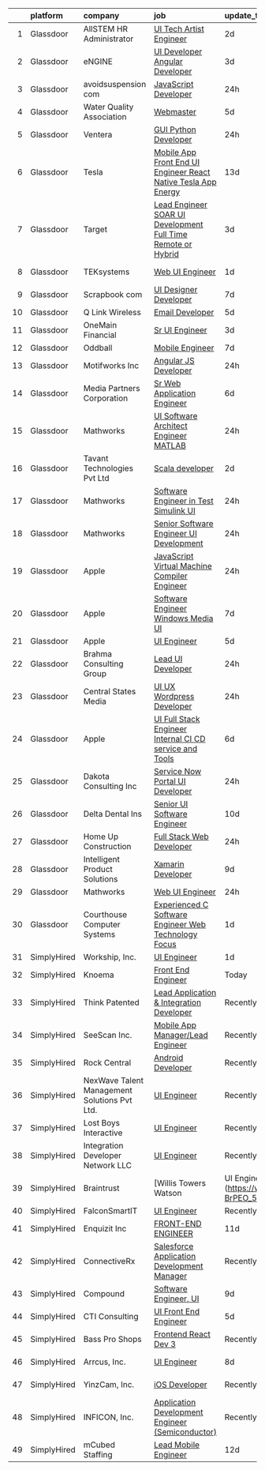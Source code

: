 

|    | platform    | company                                      | job                                                                                                                                                                                                                                                                                                                                                                                                                                                                                                                                                                                                                                                                                                                                                                                                                                                                                                                                                                                                                                                                                                                                                                                                                                                                                                                                                                                                                                                                         | update_time   | location          |
|---:|:------------|:---------------------------------------------|:----------------------------------------------------------------------------------------------------------------------------------------------------------------------------------------------------------------------------------------------------------------------------------------------------------------------------------------------------------------------------------------------------------------------------------------------------------------------------------------------------------------------------------------------------------------------------------------------------------------------------------------------------------------------------------------------------------------------------------------------------------------------------------------------------------------------------------------------------------------------------------------------------------------------------------------------------------------------------------------------------------------------------------------------------------------------------------------------------------------------------------------------------------------------------------------------------------------------------------------------------------------------------------------------------------------------------------------------------------------------------------------------------------------------------------------------------------------------------|:--------------|:------------------|
|  1 | Glassdoor   | AllSTEM   HR Administrator                   | [UI Tech Artist Engineer](https://www.glassdoor.com/partner/jobListing.htm?pos=106&ao=1110586&s=58&guid=00000183ac1d7dea9ee567e94bff66f0&src=GD_JOB_AD&t=SR&vt=w&ea=1&cs=1_55bc7aa0&cb=1665039957937&jobListingId=1008180858249&cpc=40021B6B9FB64F38&jrtk=3-0-1gem1qvgf2duo001-1gem1qvhj284n001-620147743c7dd2bd--6NYlbfkN0AiZrMnqxUjvkrH1BfCsd59OntStyTxBw0I9DVEtrwMU7oHuTjaKf6QuHiCQ6W6q7m5zj-jKx3R8Aazmb0HplWD1bITnAv-DBCRmJ4JvACF_33bhxLGF2bCqFIa2ZvC9Ce0tsbK09rsM63BAZyjRPVessShNcKNVfwT95Fz3fPXT-HU-oZh4HHwXymnD9K6IYhySu865leX66LXTNgVdYdlymLH58KtNsqpd89j_yd-rYjvA9CdGpbWsTmUDgfIB-3_vB5QX8STgMpEn-NvNYg-TBaWoACVoI_R8Xvbhk1Ueu86D7N2FcCu5dmzJ1aIhi3IGtZ2lvnYDC9US8Pylq5DvkIgJJzawW9w-qQNhYWY8Y9UMb15_uWrRnSnLT6YpPC9CrA8YSPt4G3olKXF_cWWxWwmYKtXku-18UMsVBt3WxXFZB17VHS0ByqnsCtj0DPMRRCJFEjwyk9GtPLst0h1G-HbeH7sSYmfE7ijonFSX7llPbeRPYcH8c1bmjhCHNghlHGAR4TxQ9smu6bDQN7s)                                                                                                                                                                                                                                                                                                                                                                                                                                                                                                                                                                                          | 2d            | Remote            |
|  2 | Glassdoor   | eNGINE                                       | [UI Developer   Angular Developer](https://www.glassdoor.com/partner/jobListing.htm?pos=117&ao=1110586&s=58&guid=00000183ac1d7dea9ee567e94bff66f0&src=GD_JOB_AD&t=SR&vt=w&ea=1&cs=1_1bcfb9d1&cb=1665039957938&jobListingId=1008178281260&cpc=22ABB673398E21F3&jrtk=3-0-1gem1qvgf2duo001-1gem1qvhj284n001-d8c055c4ae7dbb16--6NYlbfkN0CM72iPWblhTK_jhJfJxLWIuoC99VqbpyV49Itn1AUN0-11EOCsDA6xOfpz_HI8_xAihzsqO4VIlmwbm9D3XnmxegztK0nJ68stZeXSsxKlzfjhGEsqOI_YBmWIZMjhM7lw8CMYcOQyS-kS2LxE57ZLEVymg-kJfswHXjDG0JgGiYa65S3-MmJaKLEBYT-TPs0oOaI57Gl7UZrBBrYCIkfaKmlKzJpbEyfWaLkV7bDZeGCt8W01bCjQqETBtfw9IyDrsRfDI-CQJEcQBXYsmst_nm2ek_aZOkaRZuECXHTgSuw8hPVdbj2BK-02N96EUo7ptKlFWDtGouAegj6i2ZEt4HUg-bydeiYbj5SGrBbtNOYovG2at-Dz030JE8eLJCe5Dvl6Pp_mvYIgWopn4yBzUu7t16proIjuTpfkLOeLJ7jG62R8AipdnuPFjQyrjpcasqMpdpEDgpqewCyTIbb3A3osebDg4Zyol30eI-eAGU_lSLDFkYUqz4AmvogzP-wMAIrmtCfnfXYhF8V7qPBJlmc3Aqs_LIQubofIO6Oe8g%3D%3D)                                                                                                                                                                                                                                                                                                                                                                                                                                                                                                                                                     | 3d            | Remote            |
|  3 | Glassdoor   | avoidsuspension com                          | [JavaScript Developer](https://www.glassdoor.com/partner/jobListing.htm?pos=124&ao=1110586&s=58&guid=00000183ac1d7dea9ee567e94bff66f0&src=GD_JOB_AD&t=SR&vt=w&ea=1&cs=1_479b0120&cb=1665039957939&jobListingId=1008187579931&cpc=5D10E799EF7E9049&jrtk=3-0-1gem1qvgf2duo001-1gem1qvhj284n001-da92a6fd50f7b890--6NYlbfkN0APToHrk7ILONyRglvlT3LJMO76dZGJsKlG8WQjsY8Cq8UICho1FA9ravqteOCCOrxaYSX5JT_ZNGJWEmhtkh7ur2B_sI-qDu8xgSDChhnpnk0Nb032V87RnsuSmlsCBwaMoOAdSR-rvVxaQwG7-ElZ7sw8DTtL2PujSJfst8Ne4R6KxF8ye__P_sX6zkHZTRzErExOjG3cRijhU1xSlXBKG9Y20ZD_pM8WAiLnYSKTTeZUPOeScWwrIgLqJQF6iglugJYyWWXXiRs9LxnrkC5iaNWgydzpN9dz07jLDPAQ3qo3qdEa8_p0w14rnjiMVag7FW_lz1JQ1zTXSfdd2RePx8LncstFjhsidtKwYZxoWVMgxiiXP1l0aDRrBT5pt3QICgkpBF_hHg5uow0H9Jbz6Th6oRUfRvluiHCfZaPOaJfSsZH9jB6REbOiT17iRlp1qEO-uUeekFilPDIA0HP2RIC1jSily850QwyfMBGQLLgMStG4_7vMdHnS5Lx7B1xJ2R4D87trS47hWyJJc_9x)                                                                                                                                                                                                                                                                                                                                                                                                                                                                                                                                                                                             | 24h           | Brooklyn, NY      |
|  4 | Glassdoor   | Water Quality Association                    | [Webmaster](https://www.glassdoor.com/partner/jobListing.htm?pos=118&ao=1110586&s=58&guid=00000183ac1d7dea9ee567e94bff66f0&src=GD_JOB_AD&t=SR&vt=w&ea=1&cs=1_89dbe514&cb=1665039957939&jobListingId=1008173911143&cpc=21FF074A0DA48AB8&jrtk=3-0-1gem1qvgf2duo001-1gem1qvhj284n001-2d8c8f575e958a87--6NYlbfkN0Bo_CM2a8GgFIiw_-9fb5ug3xmG_MFCzpxBl7ntROtVZSqlWgkWgm6Qmx_Bo_fg7qnzISul-GX0WAg8D281o7aAz4lT00xK_1G_zq3RenVKwd_K76DUj61dJH3mYwMX5oRB8ppG64A5Ee0_ZsW_A_1uJRlN_PPjCsLEFTQqTzsaGFM9BGtKPgzWDdOsRC9RCk6QU9xclcIfB2KLrCrZaxdnJFLbYrW3S_MpJRyz_7o0jzx5VoReltt_QlEWrNH5hrxDlumNMiWdcKD9qOseVxWylbnYKFArYcnjDF1lRPaFHTTN9KLHlSi0T-zlS_e7tE-PhRknNKPjE-ErqpSebFsNF1mcKrs_Dp5cxktEsqO9K7DOpsZPckTzJfNLrgzSb-RE86e8sEn5xvFR7KCxlvzUvKOzYYR1FdrJQVDH1vcqDp0ipP38gh4auEwFG2j6kfXauCMnFxnvll9VwQA1x9bdvGp5SukFMwRMp7fp-9R7no_-c9ff6IPd2J2on8cU_FU%3D)                                                                                                                                                                                                                                                                                                                                                                                                                                                                                                                                                                                                                          | 5d            | Lisle, IL         |
|  5 | Glassdoor   | Ventera                                      | [GUI Python Developer](https://www.glassdoor.com/partner/jobListing.htm?pos=109&ao=1110586&s=58&guid=00000183ac1d7dea9ee567e94bff66f0&src=GD_JOB_AD&t=SR&vt=w&ea=1&cs=1_70b4f12b&cb=1665039957937&jobListingId=1008186525712&cpc=A8EA696C92E7776B&jrtk=3-0-1gem1qvgf2duo001-1gem1qvhj284n001-dc434a36001a6df3--6NYlbfkN0AS3oPsAAmCngCu4U51_2RxXyfS7TdWOFtWPOafNW52IyPvSpqbnzWMiSNXgJmdomfnS-ozvir-aSUL2AlkUlQ-bXk4cNyS2IpTjzkoZrj2siHCBl_YnEHgKjyDPVrnwaEPAkrhm17DvaNU3pt_newxhAQFju6U_LRbY53pzeiyVr25Lpkr6oca0ZSAf647-O50p-PauHSYqDPHEXkpteFViE7iNETJui_RL_0vbcRpj2OyYTZU364AITI9DSCifLXR-HUV3YTeUJpsXFiurkxDOnRVF7mjz7Zr7dhDifEAuwh7CU1XWDBCw2w4uHP7CNh8NgCR7VZ-bkAStziflmuGUDcq_MgRU7FjzJx1X3M6gSWzTlrQPl9A79YcICy4rcN68f5NxKqy-7ysmC7MhYSlrDhOVJ-qf14mYc1fvAKPG5MKaIZueWOHDOz2UVlLFHjcBejQSz-l6FtXOJz7lJ2HxHOZLIvJTvKOQ_GKoWKnPgW6zRNQWZ7IJuGzzW4YzTL2xBnb4fQP-8BfhtTJFCl6)                                                                                                                                                                                                                                                                                                                                                                                                                                                                                                                                                                                             | 24h           | Remote            |
|  6 | Glassdoor   | Tesla                                        | [Mobile App Front End UI Engineer  React Native  Tesla App  Energy](https://www.glassdoor.com/partner/jobListing.htm?pos=128&ao=1110586&s=58&guid=00000183ac1d7dea9ee567e94bff66f0&src=GD_JOB_AD&t=SR&vt=w&cs=1_9bd8e5f6&cb=1665039957939&jobListingId=1008157141479&cpc=8795CF9063CD573D&jrtk=3-0-1gem1qvgf2duo001-1gem1qvhj284n001-0201e04054eed5f1--6NYlbfkN0BkX03mv_qGbDFMol2YHqLRvzzvm2LmpzMO_FcYL_FtJlnJTzsjtFTdelRG5HbGrIeCZP9oCSI6IrYTHszXl-3HldoxIRC1Ru4BPEAH_6ucKNapHIRUwwxmxS3e0ekM5Fk8qDQTLXhq0pmJNsKtiO_rBmM2tw5vWBWcmgSjmB5EiMCVrc2MwPT-gspC0eh5U5vpVzKyvpJ0-TZBx2qOtZJE_SHicDem1KxJLjzBZwgN-dxJFsPq6GGoAbe_OI6tONcVvzhlgL3aE1A_xx7fSwIBOa55tEjkWwpd2HADNyCERmIbZY2Psk47KLCFaQx9NeTmFuLy1lS18S2a7RRYvcld55QwW9Cs509qRB6F70xK1ADDT9EVLMtgCZQnk6LRfIwjYP6VmN15GdTUBjCza7lcXV9stKSGgZOEs9uJr3Xy6aFM9WAFHJmndsiOMpWbPzUpap1Af4d9tqFxK71ztx2j-Dh99ot5FhMFISQJkCMwVupqtBmOG9P6yyuCGAzoIqJ2iMQ_HyoKgy6i3Hg4fAF4T3f_t51pJ3M%3D)                                                                                                                                                                                                                                                                                                                                                                                                                                                                                                                                       | 13d           | Austin, TX        |
|  7 | Glassdoor   | Target                                       | [Lead Engineer   SOAR UI Development  Full Time Remote or Hybrid ](https://www.glassdoor.com/partner/jobListing.htm?pos=127&ao=1110586&s=58&guid=00000183ac1d7dea9ee567e94bff66f0&src=GD_JOB_AD&t=SR&vt=w&cs=1_c353e104&cb=1665039957939&jobListingId=1008179467419&cpc=82B3195DA92CAF92&jrtk=3-0-1gem1qvgf2duo001-1gem1qvhj284n001-7b88117bf5c10ec2--6NYlbfkN0AgONBeCfCTVljpwzR96jFX3mtyFC--n153CYnqiKkqIbEzGownH_L0_wgVvmdp1a2woNpxTkfzxUCo_knHpHnywoqPPjiqMC1HSXT6LUYLH6J40yTeL_eM3L1-MR4znRDwkzwn7P0rJBr21PXVnZeMe_bxSNKOQ1O4TtHanFgZHHuHIZ1HgiSmau-3mowoZQTBxdKk3sAhDRUep33-EB_X0yebVQsjGwQJF7BMD1I3hxI03mKhZp7qjGnmikuqVyFoQ6DG6sbJWOH_iVM0vtq4yrV3B-ZDLhzp2ZOJsgpeWvH-UtF6G74gopDPC5N02o6U2sbwS1A3GFUNfYlxmJwtJnSZ2AFBgCih3HY-Oz0Lv-h4GZRyP0QsT4D64vxc6mQ56fP61IO1j_FGVBbXBjg6QJ5lqUoLJrpnosJd7klHy4OUcg0EXSxpUR_fghw3Aes%3D)                                                                                                                                                                                                                                                                                                                                                                                                                                                                                                                                                                                                                                        | 3d            | Brooklyn Park, MN |
|  8 | Glassdoor   | TEKsystems                                   | [Web UI Engineer](https://www.glassdoor.com/partner/jobListing.htm?pos=126&ao=1110586&s=58&guid=00000183ac1d7dea9ee567e94bff66f0&src=GD_JOB_AD&t=SR&vt=w&cs=1_671c0d98&cb=1665039957939&jobListingId=1008185059568&cpc=DE56C24FF6DEC286&jrtk=3-0-1gem1qvgf2duo001-1gem1qvhj284n001-6f136c14f786faa4--6NYlbfkN0AuKz8EBO1xHDEL7V2YF9xF3dC_I9B9i-Zw2Jh8clPMK3KTieKealHQySFBD4L6FvO1Kw2N8j9-9Ff_D4aAec-XH_eoUtnocnhXIyRkhpnLnk-g8xCM6796ZmskDPL_Uda3bWJKxfSX1IAoW_dtj-LGLjIUKszj9j0ddIBqgmsAT3IEAn15dqRyKHt8T8Woe-RqwSXtpdRAkWnk3mY7c-IR_S8Ebx4Qh5THHQyhYG4wqsgnDMI64uueQkhKSynCjIDsjgB1BrUD8aesOdDvo3hpfgnZHuDWipLxYeGRJPO1Tr--OHAgyVu5E4-P6FbnZFq_iYlrxKbXXKJjOMas-0px1s1TM9Xix-8KDPuYShgqG9-SGa5ndnjgMEehAckYIvHYaQ_NSs0u9Tbq6rstzmL3jLT-AM7fNVsUX0F9uAIYfjCclwQWgnHC90qxlTMNZ9efTTXrYT1wzZgLizg9DMsAxJcsZp3Zf8FFBMjsngBrOjdl0rr9Pemfqc31hEcDPsOocWOiTuMACBPs2IB1Jeegk0q5dN_3PIevjVg0_XKvWJ0l3SDbSN07BMcC874AVuBq-N-hDy_Xl2D26gebyDmuAFScUkdCYQ4HBsehQtzvLGnfsVaAT7gO6pxUpLHNPqosGsYvI71GvnPSkZOF0-853UmrZCUuMbOTHlsBh3_GhqfRlF0iXnQ06IjJkhlUZhoC28gm4F0Juaum49dD4AuuHS1GvjTVgLjz6Nt2QKAWV4-USdd1kDNSvTD56gQmJl041sMMP3bRFiMMPWAZDUcaUC-ZDhvW1AHe3dZ3mqjaChhvwOy8JDl5qv7qRkrEUq1k8pwoEI6IXG5Y8tE1Z3OF6nSXBMtIRCbkUPyJRUmPrwaPMCWiGgkcORT19abmUNhoj5iqF2A-EBacObssv05_jqZMdGJLFRDyFh_BbKlq_-_ZoIR4Y4LWtbJFCdwaX3qu5VD6p5s3VG5lz5FC3YP7YhtV8Zg4xrE%3D)                                                                                                                         | 1d            | Columbus, OH      |
|  9 | Glassdoor   | Scrapbook com                                | [UI Designer Developer](https://www.glassdoor.com/partner/jobListing.htm?pos=112&ao=1110586&s=58&guid=00000183ac1d7dea9ee567e94bff66f0&src=GD_JOB_AD&t=SR&vt=w&ea=1&cs=1_faed18ee&cb=1665039957938&jobListingId=1008168650416&cpc=D39918EEEC7506B0&jrtk=3-0-1gem1qvgf2duo001-1gem1qvhj284n001-62b34dc2ac0b666f--6NYlbfkN0C1yppl-0ekVUoPe3ZKhKQjCocelex8BczS8oiB1y4H6D5mfhWtO58RS_RPbOjQdgdRpZVKCGkuKevbwxgGfsFKUckQKEEjV0lThO3FJ3CpAhFzxwLzD4t2KKMDT4tJo97gxIsJtm8mFW-2M-9v8-Necl0GviZ8_EnnmdTJ12_ddQeQaXotJQFyCf0SWF8os7Cy86rKSjSis3bXEs5S3mDF-_HtJjCyAORAqrGGJ_bBrGP3otfPqihSJ6cz_n4y1OpXxLvCOEz9xL-0EXgqIYXdZVnwJkWZDV_x0AIDff_B0s94GTr6nELCMP2bAKv7x5ZL7EmqOUfdtEc6yMMkOC9u7FAbwhBgXVHujMH09lfSh4jEWegEMHjiTbLNlgOp_7K_YfncvJEo2w-381H6id2eRab7XL34pSizJWcjQUAQV8Imfg7ZGzw_lb53S6Rd2sJsyaQBe8CNXkjcqkobVXKabps52RyVqR9domKbJ_cT7O9tqPs621jfTS-ZEGjwb6eLbJ2AkN9qyCKrXKvF1DTw)                                                                                                                                                                                                                                                                                                                                                                                                                                                                                                                                                                                            | 7d            | Gilbert, AZ       |
| 10 | Glassdoor   | Q Link Wireless                              | [Email Developer](https://www.glassdoor.com/partner/jobListing.htm?pos=113&ao=1110586&s=58&guid=00000183ac1d7dea9ee567e94bff66f0&src=GD_JOB_AD&t=SR&vt=w&ea=1&cs=1_4a828793&cb=1665039957938&jobListingId=1008174945371&cpc=EB1BD5B9C2162114&jrtk=3-0-1gem1qvgf2duo001-1gem1qvhj284n001-fc4e2b2a69d63685--6NYlbfkN0C1n-7uwLBmXreK9Hz04i1NaXR3ByHk8AHoFYtQOHcucrNm1Gc1gaw0VIOB8ZeBV6kPv-uAsBnWRhGWUoVti0UYBx3nUUKY4yV4xGI2uZ1UXHK4wAwDI7xLwm-9pLx8rlXgnrE3kU2T7ykZFw3aLtan0buZV6YfFUXeRtw62VYRHJ47TptdOmZLnah00MU3YyXZ3dxrDawOq_r5i4tWbHYSD68SAvnmSNCujAr6b74F7trPHTLRJ4z_qylv4sGISHndigYIeNeLuo3i0zc-zBJwXkVWD9JjLW8ah7y9-T3QxSCkYdZbDrTSenk6tXZesD0_KFqXad_eD9kQnl_WkY9A5NgFm1s8wxvETCUrMZGddgYQvII7NhoWrOh1HjX79qbXMWDo1Qgl7TIGtq1593D5_-rcw4-PhDcIfNQf5pCWe67OWVzRMHI1KWQc6onqyg_TII-RAbbm2C2ZxsDJTV9_wV0pLqJF7cXUo8eVtBQ6BeUXwx-jzrUKBg7h8s_S91ebsut99G-L1g%3D%3D)                                                                                                                                                                                                                                                                                                                                                                                                                                                                                                                                                                                                      | 5d            | Dania, FL         |
| 11 | Glassdoor   | OneMain Financial                            | [Sr  UI Engineer](https://www.glassdoor.com/partner/jobListing.htm?pos=102&ao=1110586&s=58&guid=00000183ac1d7dea9ee567e94bff66f0&src=GD_JOB_AD&t=SR&vt=w&cs=1_6b629eda&cb=1665039957936&jobListingId=1008179475905&cpc=AE484BB564079092&jrtk=3-0-1gem1qvgf2duo001-1gem1qvhj284n001-1b60e3d412c70e4f--6NYlbfkN0Bjlu5n-gv5HO0Uw8oUWkLCzq7-4ueCq4bqHo-b0jTNgI54p76ZEKrkhhuicj6XEfqcpkH75Voqgnl2TBP6h08FHi1zwnTXX5XCc643fPF7u8mz6Elsr5jsxZWeKzbQP3LHwu7fPIjV4kkdS9QpoWLjLhss77PM-qBA-2VhX9HrLDBMLjqxqwxYgVvV_fKEyAe6_624exoGzrhRJYWn080kLcAT3bldNJA4ckyLDrKHodcMwCubpClrqyW-4KuY6L-MEtCgN_kNof8S_c4yn5ty9SNKqHd65N6yrURQ3s2C1QG4drYpG2F7GaMNDHKDVsWaL3BSsQ_vFI8_48s5nWRrQsyFTWldIEe5jKkI3oXSLYS1vWK9i_iVKsqapJ5lWdHZQ6zSg2-gAHnVofxiDri8D4Isa1QvnTQPdkSr8O2Ep_Ji5dXkXYiKVTeGm8VU1dU7lvNt6Xq7duo3Fc2I2dDb)                                                                                                                                                                                                                                                                                                                                                                                                                                                                                                                                                                                                                                                                       | 3d            | New York, NY      |
| 12 | Glassdoor   | Oddball                                      | [Mobile Engineer](https://www.glassdoor.com/partner/jobListing.htm?pos=119&ao=1110586&s=58&guid=00000183ac1d7dea9ee567e94bff66f0&src=GD_JOB_AD&t=SR&vt=w&ea=1&cs=1_df014d75&cb=1665039957939&jobListingId=1008168153081&cpc=5E31031E1AFF45A7&jrtk=3-0-1gem1qvgf2duo001-1gem1qvhj284n001-9368cb849b4266aa--6NYlbfkN0DziAWqLD5XV9TlwCv7ToMcEMGvo4Y0raIGKY7Wg0KrL5qGtxoEqYbQJxuni4noiR_cR8eRQRhJ60dIKjeKsUolwpK3QA98VqFKG2efeTT1ms4RFZ7Vb4pUBG-aUaMVT2N4hqUmpnSi-Ui16C7LirFEQlCCOH9BFlm9UctSIkq_f4c8O4Rvge5Cs5PVipdldQtCrVt2Fg1FV-uchY-0DRBynmlMjGqK4Syn165XEhQiPuSw5u7GowCYvrbPy3a0wRU9gsZ-8VEen4x8wuOW6nnSITZIIMJ6b8149QoZfq2-dO5Z3OqaxHiFcyocpCjt5fjXviSLdXoo1AxYLSISD5b61VahQu-iCGReJNfJ-C8qVLCDRmsnnY6NXVJgjBU6kKL2qgNy-69ziMEfxxQlmhm0HtGYo79Uyo2lts3db4Hp58apnnRO_bpzEKA5hK_ckA1thMNQr90oyR_HEVTIXgo4hit_wVSQJXAdjgSXBpT0BndjB1AHwoG1ZFXYHC0urOA%3D)                                                                                                                                                                                                                                                                                                                                                                                                                                                                                                                                                                                                                    | 7d            | Remote            |
| 13 | Glassdoor   | Motifworks Inc                               | [Angular JS Developer](https://www.glassdoor.com/partner/jobListing.htm?pos=110&ao=1110586&s=58&guid=00000183ac1d7dea9ee567e94bff66f0&src=GD_JOB_AD&t=SR&vt=w&ea=1&cs=1_8680b17f&cb=1665039957937&jobListingId=1008186829595&cpc=E521981D00147CE2&jrtk=3-0-1gem1qvgf2duo001-1gem1qvhj284n001-39124ee07f4d202a--6NYlbfkN0BqnoznD9rLq_m8Y45-8evvrZ-7gVeKCpt32bEPCQGZb60Zbch6fUTfcmO5xdOmHy8IDq1kkillV84FsiuOkOrZAxuvX3FmyA-OJr0WmYLGNGxo3kiB0FfdkrKwI-Ic0R3Ut4B9gZP3arOJsmfqG-Ce-4q4_MpTGqDm9gebFYLrrOlhTKFmP8m3Fp6ku16fzliLcahaooRJ6HHAILuCCdfqibBnnXS1thmyb_Fe6LL-1J3gcpqJpxmMJR5i36GTwnZrK0S9qi06Igoh74sesWByiAlBLaWQx7-Rkar6FeaBwD8N_dJAnOju_LfBm5-3NiCgDV6PaA2NgMn1CQVTHtwB9FfEK4xLN8qvTwsrS86u2mD8qsUr-jK43yPj4MPySrSuT4rxKEzO7Oc1N5jQvhXY-seuzfuAfqKCiMCMQzdrWy7nBMpHvJ2QhvxYKE43UuMd6KCkj789k0g1zOTayd-6__W6kFNQxJtTCvBzQACthmmzq0sfKf4aH3fPNaSwllv_wPKWp6H0tYxR0Qzwwe8N)                                                                                                                                                                                                                                                                                                                                                                                                                                                                                                                                                                                             | 24h           | Remote            |
| 14 | Glassdoor   | Media Partners Corporation                   | [Sr Web Application Engineer](https://www.glassdoor.com/partner/jobListing.htm?pos=120&ao=1110586&s=58&guid=00000183ac1d7dea9ee567e94bff66f0&src=GD_JOB_AD&t=SR&vt=w&ea=1&cs=1_05638236&cb=1665039957939&jobListingId=1008172117228&cpc=A615028083C8ED4B&jrtk=3-0-1gem1qvgf2duo001-1gem1qvhj284n001-84ecbe5dc80e3b69--6NYlbfkN0BQiiAGg4mlfeFTwsxxqgIvZ8aBsUDhzVXCSxw0feMYHjUeVwZUCRSInqNoho9ByWaYO6fbrQChgB0bsQdLmZrceyE9CITw_F_p5dHBhYjdVWDIejjEiiWVHLhu9z6HECAmPL_N-ZOqAyM4NUy8ga3lwwEePFWgws584aAOua7pmjRBBHAdKGaHKJbi-_WEHNgzAVZoUdSVgyVcvESITLZq95Eo_wWrbwHcRtqoI3cI2cA_WL567NEWazT4Y8L4GjsVLYEBmuiIqB3Pkh-jkGiEhQATfNHw1Lx10zDDYBqvFUKg95Uy4QoDSQWi1h0RqdGCCRg2EfhtQqWo5IfRV3WRsZZwGYQg3dJqFNlrTL5NOPAWRU9VmfBz2Q9ZZLdfld0WgQ7aSbQDDrgKBBEETbtFW_ndYwzvcDgTs0E-wIEYuHA21RWy8r9rlqJq9-_axlmg1dOta57t9jhIrZOq3rDSFWEWOqJpCqJMD0Bssx5icBbumIvHcX5sw08dbsMZmeUDzvZscuWs8Wxpz7b808DV)                                                                                                                                                                                                                                                                                                                                                                                                                                                                                                                                                                                      | 6d            | Bellevue, WA      |
| 15 | Glassdoor   | Mathworks                                    | [UI Software Architect Engineer   MATLAB](https://www.glassdoor.com/partner/jobListing.htm?pos=129&ao=1110586&s=58&guid=00000183ac1d7dea9ee567e94bff66f0&src=GD_JOB_AD&t=SR&vt=w&cs=1_8c686c1b&cb=1665039957939&jobListingId=1008186237662&cpc=5EFBB0462F9C6B7A&jrtk=3-0-1gem1qvgf2duo001-1gem1qvhj284n001-69706eda5c766b7e--6NYlbfkN0Be1FTFPPFcx0QPIqAMJW1ybOZ3rWDB8_VedXN1tgPhwNql6qzRjolkxeWqHCQUogFP8Hn1yjEeNTPaR4l2UC7sZVj25S8vRnwMw9xqFQhDyzXPqzLeHfqBwJ-QrqU032CgzFX8yXEkHdkogje5Xwa3ClRmc7o22q69sLjamQQEcESf3w0G9OqIw_CnQZimlXRoVhZNze4I9bABQwAEia9vacEEGsCTekzXi8u3RNsxiI7Pwi3236p3XHfJ6m4fPc76fg04MfqMlhqxltgdLUDpe__IF4U_BbTTXhUpuWKoa2huyE2AnzGlu61xAekdR3z9KTtRnrZSIEVMTyp19mo2d2HDNKU5w65i805n_apdeX7ltcm_hI2TnKC7v9VyH9iuYVjWVo_rs_i4aTOn0YIHck2Cyt3187eccIuh-iD8bCOkcR1a90QVGla-ceimtyc8HyXumn-t5BNepjgz6bUoYeO6fGRjC1Nja_HQXefdjHjRd7s9mk0f)                                                                                                                                                                                                                                                                                                                                                                                                                                                                                                                                                                                                               | 24h           | Natick, MA        |
| 16 | Glassdoor   | Tavant Technologies Pvt  Ltd                 | [Scala developer](https://www.glassdoor.com/partner/jobListing.htm?pos=104&ao=1110586&s=58&guid=00000183ac1d7dea9ee567e94bff66f0&src=GD_JOB_AD&t=SR&vt=w&ea=1&cs=1_2e0639e6&cb=1665039957937&jobListingId=1008181294922&cpc=8C7EDB9C3100EB8F&jrtk=3-0-1gem1qvgf2duo001-1gem1qvhj284n001-e0fd8df8b16bcfdc--6NYlbfkN0CnvnrZV6i1JGX1yqycrBVKxG_QbmFGo1hJvaAPDrdCVZbSi23JOxR8P4KoPKhD1_-Ore8XgfqiNkMfqA2AmDTXh4IeBfaxLHiOANgX-57Zp8o9SVdYOTcbCkm0n_axoN8FUKu53af7_u9eyW-j4iTMudIFt-Jzu4g74FZo5xjdOKWoWpTLYHnwnfMl7XULxOKg1LFAwfVfNvPJIACWFk3YkC_HL87amfeF3c3cklkSljUaLjPZn_QvloQFKz1WrBbE1Gjm-V0aOVclewUzYDuqlZ_8JshuhEmQULC5SVHYTt3PwMFi2S2-xGj63OIZboamarw3SgiwyFAN6YknfqPI7HtoZni3kUhoVk3yuYU4U_i1sRXX7foaebW6wuc8D8SkkVywy1R_qjZ5AdDcQMivOrhLNwzRKJQz6zNhj86nRZClR1MLEoE3aXpiRYin3Af_e8WwS5qtsuMup8SKBHFA26K2czhoIIFzeq1SUSPDnQLHFsjpN252XPwV8Lb7u8fIKI495Rb7SKN-FjMuf6Qj)                                                                                                                                                                                                                                                                                                                                                                                                                                                                                                                                                                                                  | 2d            | Remote            |
| 17 | Glassdoor   | Mathworks                                    | [Software Engineer in Test   Simulink UI](https://www.glassdoor.com/partner/jobListing.htm?pos=103&ao=1110586&s=58&guid=00000183ac1d7dea9ee567e94bff66f0&src=GD_JOB_AD&t=SR&vt=w&cs=1_0b8840e2&cb=1665039957936&jobListingId=1008186237479&cpc=5E31031E1AFF45A7&jrtk=3-0-1gem1qvgf2duo001-1gem1qvhj284n001-616ad90e990ada77--6NYlbfkN0Be1FTFPPFcx0QPIqAMJW1ybOZ3rWDB8_VedXN1tgPhwNql6qzRjolk4XgsqN61tqQCve0FbyVxNt0Ho_gdb84NQvEcvz5j15zqZ9IOsq7MhZffQWUDjC2--Gs7ddeugqOGSZU35c5E8scdMpBjAMF4JdA6T1t9jgD1ycTULEKkxEDwy_MDnNk73UJpGK_gFJJCj-tUosbx2Ig14veYXVgs9F2W9wDsf9rwRS6ari0eFT-dKwsMQNeOKBzDWdRWrYwjjuD9upsTwuZkjfTfUGO1rcf4ab8_jcnzO_OEOWDWXjTRVJ61eEiIxzkPdwSyq4NEPrm9MXZ-gxSvldVdxFotXQpz7bJQga9gbtZoSj0PwJEMpmQSKzMX1quI1BZvuC-mn6VaSBDuemu440cUIi1lprC8hkvsut-ixYlm4XDp0baYfWNtIJpyDRecmAWlGgjelTSOrdnNrtn399bCsul-bkCTkVJJd7B1iGH6A4Lu9FRLOe0Zf72q)                                                                                                                                                                                                                                                                                                                                                                                                                                                                                                                                                                                                               | 24h           | Natick, MA        |
| 18 | Glassdoor   | Mathworks                                    | [Senior Software Engineer   UI Development](https://www.glassdoor.com/partner/jobListing.htm?pos=115&ao=1110586&s=58&guid=00000183ac1d7dea9ee567e94bff66f0&src=GD_JOB_AD&t=SR&vt=w&cs=1_283cd685&cb=1665039957938&jobListingId=1008186237738&cpc=84DBBAA61F05C438&jrtk=3-0-1gem1qvgf2duo001-1gem1qvhj284n001-79f0497e1162f553--6NYlbfkN0Be1FTFPPFcx0QPIqAMJW1ybOZ3rWDB8_VedXN1tgPhwNql6qzRjolkxeWqHCQUogFP8Hn1yjEeNbin2itvwZM6fhbmEtZ23TnGElQo20AUC-bNMdek6S5mLI3DW-lWdWIiNNadNWo6E_X3ukMUiiuFz_IyLhDI94ds8vOIV7LRXGUfkv3df9C4ZC_rCM8jQiwVGmSWRpBUBlS7psaTtI5_VdofI2nvzOudWpcJwhVyzs1zn4qwp2o0dcuTZ5JB_0rge2Dcbip6jdKA_e9H1KjgX0enM1C7PUlrY9vSL39TuKrlV_naphBTtdr0UVMMfGuCdcshKfxYs4KrnC_btQAcIwINq9x3S9vCb5QeKAGOXV3zbLu2CiCzjPjsNeJfBIyEzetcReUp0T7et4lZ-uZtb-imo7Jg9k_Spu9b0Ji2jI1XisJNbov8mgdUVd7HgWqmmx-IPm1AQrOcP44YTpJmBVqsKypvgFP-7fC72d9rd6QOEOUk6f7w)                                                                                                                                                                                                                                                                                                                                                                                                                                                                                                                                                                                                             | 24h           | Natick, MA        |
| 19 | Glassdoor   | Apple                                        | [JavaScript Virtual Machine Compiler Engineer](https://www.glassdoor.com/partner/jobListing.htm?pos=125&ao=1110586&s=58&guid=00000183ac1d7dea9ee567e94bff66f0&src=GD_JOB_AD&t=SR&vt=w&cs=1_d5d381ab&cb=1665039957939&jobListingId=1008186028501&cpc=654405A9B1E0A9F5&jrtk=3-0-1gem1qvgf2duo001-1gem1qvhj284n001-ed19855399326f87--6NYlbfkN0BvKrLyj5gPmtZO9T8euul8TCxuuKNOtzRJOomxnwSEodTz2Bc-sPZlt2Zgji_QUXHAffA2vodc6mstbHuUx77JX_Z5KDfnXjEM9hHqerrwrHKJEU1-SPn5zWQZRdMrwJWjh95xavGNyBhwrEib7fAwwiEuUvcU3k4PjNmrFYD6uOfESOehq0h-O6UQU6jSLTII4YVEb2fXax91L7ar0dC6KTVQKZvaI6GMT8QJt94KQS9lGn6yckyrN8eXhXj4mlCnfilXdKEtC9xE_eqNORGrRC8ywG2_gBoIYWJDSXzPYrP4kMXCs6aT8EB4trD-pEYttkB8ZDhRFqqw3Il9gwRbc97KSvPVR5GIm-EjJs_wDrYrwgCKmnzrDRAQj5Ckdn3j-VPte3ZWhMnUoCYgxob7fO1_FnWM9IEZ4V9F4dMpQLBEynal5yZQX4nKxvceLALVBfyHBos3ojNdDuQRoPvDI6VwNhCpUDG7ced5SlIWAqbCwoG7dBlG3_Nc-3quc-esIWSsekbBAz9LAlO06KZx3YzzADCKRLTQDCjqki3o3ptuiTS1B5KfcIu-OPqvuA6iC3xOmFv9lzsP0hlS7sT-tLuOO8WGB0Xppxp-MVgKf5Ihg4Xsn6J0wZZXw2GPFrtYiGcDbBtdqsuj5vfUZ4etlkOFSGNwz5GLvOlwLP1yFYNOpYrQC96KE2oSYrAHgUcenlr0-8sxb5xVuOl5DSJT_DdatyndqWKx30hNGLRIo7KNPlHKwS7Nua9kJTYEvcVtk_NEZfuu0l-hczIrslGQYqCb_f9GNjfXJdMcOlmzNFhWH1iGx57DVwu9XA7wPGIag5-Gcky3UwPAifpyXIsCfqRBsEHWBJHokQA-f4a_HTv2kMaUXXd6NQZeDNdSbhfpNuc1IJYM8Ci19XmXqEYa_ToSRY2RsgGR-fVPSuKoSUhnCvXSHtURk_d_uobMvqK_AYzXsDQ2Qk4LGkH7Wwud0IBqJecFVp_XqoDhxeBb9MoZKbthcDPQ5mGShvA8_MIYIlzzscURT3lz4TeOz2is)                                          | 24h           | Cupertino, CA     |
| 20 | Glassdoor   | Apple                                        | [Software Engineer  Windows Media UI](https://www.glassdoor.com/partner/jobListing.htm?pos=122&ao=1110586&s=58&guid=00000183ac1d7dea9ee567e94bff66f0&src=GD_JOB_AD&t=SR&vt=w&cs=1_b3d4527c&cb=1665039957939&jobListingId=1008167611514&cpc=8795CF9063CD573D&jrtk=3-0-1gem1qvgf2duo001-1gem1qvhj284n001-5b3fe229bbaf425b--6NYlbfkN0BvKrLyj5gPmtZO9T8euul8TCxuuKNOtzRJOomxnwSEodTz2Bc-sPZl1dBMH13w-jNdNQaFf-lF6rez2vZ9F7bTd6FBeRz4UHQqSFzE9QD_fyAe0ZP2Ke05VfwOPUNLupX5qyx1d4CevAxJV3zeNwLXJ4qRbbV3zLASQbiXcd3ZxTiT2-tCi1bmJT9mJMhSckoiTFT5J6UCDbofYj-YfwmEKMtmy-Q8R1WFRimMBAoGu1HZL8vqcJtKFR8RnkXnHOXCNgTFbgc0kosygCALBeCP2Gzg6xXYR2J7duKRk72O5ltk_hqKjXF2SHCltqivAIb-6tFBu5ZluscQ88D5KnyRFPYi_cEIKCEj9yHJBUZqSUkmFV8daglecV-pfKryd77mDEkVNXEkWkybgKnEB3a67UaynTL8Gjk30qklNXeQAotu3j8WvqfDn2mWAcrS06-dPLSln3uxZJMJlJXtYkiHweAL7fjPySs3rwhDCJob7030zOW8isP9SJr-8LLEPsAcwC8OZs5QXxcOnXvh9ZRGxpVFlbuWNCFogt-Vz5b4GCuSeEk5igiyLifIGGoRSMhDvxSXBtG2Qow5deOFzG9bIeG5BHMVyb-zS35mRAjkq_CUrFteCGJxgF2-o11fHOjUbN3ayDAUGZLTFWe7A9lobYbCVp4pmT4B2gP4ETM9H6rmXEG2lv096eZTW0D1DgpBv94tgL8X7H0p_MLhLz8tbHFDOoOxAo7kqTG_GoB5EgibLdFPFNRLLIDinOtpwtEgvfRQEn2OoBWhtDAUt5uu48KNRpztM2ZZvWiQzcefhwns3aN0l_jqAigRgEpmnV_rQF9TdONApnZW1BRTfHF1_9aj_6tk0uybUOspJW9oxyuc8ck3ZVR2cLnL8UGkca5U-Za9awizdtm5Tsb-CcUrZFclCgZPyR30BGoMvlMuMuCxVUOyql2LwKkceUG-A04s8R0oFYNZcQYyIc3HVbqkgiLqMTyia-IhkCtgmEL1crpIDS8TW0yRf9tfmtpBQ8E%3D)                                                                     | 7d            | Seattle, WA       |
| 21 | Glassdoor   | Apple                                        | [UI Engineer](https://www.glassdoor.com/partner/jobListing.htm?pos=105&ao=1110586&s=58&guid=00000183ac1d7dea9ee567e94bff66f0&src=GD_JOB_AD&t=SR&vt=w&cs=1_8fb1920d&cb=1665039957936&jobListingId=1008173222219&cpc=334ABAF5D42DC775&jrtk=3-0-1gem1qvgf2duo001-1gem1qvhj284n001-2d5ee5ca838f781c--6NYlbfkN0BvKrLyj5gPmtZO9T8euul8TCxuuKNOtzRJOomxnwSEodTz2Bc-sPZlADHp0xxmf8UjBxUg2sNoiA8RqAzRu46CcOJ1pegAFRYjLTilsU_u_QE_DSAayxehcq_mgUaK9l4JhONR1X9Tc9lKiqu8yHMw1aD8flRLgm72EmvMc1t8MjkgqYZFL8ZopTboHPz_SJpUti4UbyssVp6W_kbtTHcO-4m03pzMnD5PqJ6J6nFmHOfY5voCSq-nXxwwAWMDbriqmPFsWVReyI9CSAlhiBVIMNIAkokXoBjX6Fc9KhPXP1JSae1GxQ_DuFmV6m-iWTzVaziJTLWx97Z25vfS8Kp6Vk7aELKs30gKtew8X6_BLjnsi6xU5EBYd2ylGI7vzoyByZKScAyybWpmXeq0s2wzVigYjl7LmYTbzmE9i--8DCAIfJWJVa9XkY_gA5P7dMIxhmCFwOaAYIXOcDW2MEFRUeiu9jWtyPwVMfsochR4OkDrueJqeN_n6xJRa0zdKRVxbOWRnMTcG132Mlvz9PBqLLf00RBjue3_M_1JwAFs0s4o8aG9V8fIT8e0rxcGmCU0Au0kXKcO9eqMgzTE3RhsQK7Yn-cWlD5aDn-pSjW-BN3Qf7Z5nVbcRjn871TOsklnSWVFy7e2Xo6VVAlm591iFVvPwiEl9Bg0bcRcE98kE-hpUitVFmzvKyFcrphiHEzwk3OQQJ_sZPolcXL0LTlDr2aJ6-G2BsFy4HheN-fu54ULwRHllZB6FJTwG7CzepKbg2p9XBcyyvAczl9aDYjQ9YVOjFLI5zm4Ep97RSBWz-pGTuTMsUVXephOpUF8qmmFarTVT8mJ4BUjjkyb_ZtnA4YjdITjLplT4tEwQSfo0mCCk_FnKD37CdLQ70LqcQtr4kT-6R_88IwWEjAO59kO6uTyOUziPQK7eobFGpIvw6IupkvxdnzjtHBhs4nBJWvn0y2qSeIhchyP1F7huMAN9ANil8FZunbbume8gFQaNQ%3D%3D)                                                                                                               | 5d            | Austin, TX        |
| 22 | Glassdoor   | Brahma Consulting Group                      | [Lead UI Developer](https://www.glassdoor.com/partner/jobListing.htm?pos=111&ao=1110586&s=58&guid=00000183ac1d7dea9ee567e94bff66f0&src=GD_JOB_AD&t=SR&vt=w&ea=1&cs=1_4610eb6d&cb=1665039957937&jobListingId=1008186340311&cpc=DF7064BA3070673B&jrtk=3-0-1gem1qvgf2duo001-1gem1qvhj284n001-1871e4d6ab1d0ba5--6NYlbfkN0AY4guaBc_odNxnJHTncvfwFu86WvDwtbc_K-gSZc1x5Id6Ttxnb0rt5YTkUlz5gd4UNNdqsmlx-XNMlc3Zo4qD_xVhfTAj-bw2Yma076ujnDdtxLfWQAK3d_AW1yb_QAXkedwRs4RGKZWo-W7arEH0l5L0TJd0r3ETvB7PhlWf85JYLHLI8_l7bfOn-6IYGC9hQRterEN91G7T7WFQ1zsojmc88Ytr1vsNAc3cP33d1Jfgzqr3On0-HCICt5HpWO8Elhsa-3WIZajRM87cZDiQ-uIkpUT_Yn1rPy4fNZ2bJjsesir1Bz8W4ku57Zo5bNS-bFx5F-btVno01VUJp_V77Uz2VjuteND-0h2km_oG0pYzjBEprXB-KHpDxSx27RvsNaG--0btE_9-4DIe_IrkjjMW0AokYS5-h8LDqqkVk13z__fCQg4gwxESzco9hRM8QSrf1lcgMhBAN1dHmi7aPLbvOrvP73sbgy8USu8SWuM7Lw5OXyGX5G9608_rP6dl5p3VHzawrQts8QXpt0BC)                                                                                                                                                                                                                                                                                                                                                                                                                                                                                                                                                                                                | 24h           | Remote            |
| 23 | Glassdoor   | Central States Media                         | [UI UX Wordpress Developer](https://www.glassdoor.com/partner/jobListing.htm?pos=121&ao=1110586&s=58&guid=00000183ac1d7dea9ee567e94bff66f0&src=GD_JOB_AD&t=SR&vt=w&ea=1&cs=1_cb4d44ec&cb=1665039957939&jobListingId=1008186277906&cpc=7E69D0A57279CD4B&jrtk=3-0-1gem1qvgf2duo001-1gem1qvhj284n001-3f7375611ae54fa1--6NYlbfkN0DAEpm2HMxMkUlmw9TLkcXrjEFAuJZDJLLD9FnkTf3ltEsKlvXzENCagKw59mARWDY6wZpZFgqSzu5UhViLsNx7XPNjE6Pon1KI1MPW_TZybTovi6pn7tEcP3wjnJ00cXLJNsxl_G07rxSJqTO3nTbkePtfJlrtprj7iWafPzqMceHtR3rXJHa0ZpvA4qWHnZRKUbJVgCdb3kA6eSVK4X4cMBTZzbI4Ecj3xnoSsTWVY15NkmL7wx02ge_Vo85W11oqVlZ__C3v8xBS8otdm5LKGJ6fjBtMfTWcvvEGxmHtMRM_rFHllufdpT-RLPDrefmVDupQiXLQsanbgMYMZBOW-WmZvuAg6OnIeZkM_y4wtf0m2uGcvAPxagGZcMoQj177JGt57KItnVK7lXVEkMx04VkSuqsQYjsfCYizlHoOWyFQvPnAGzI5cmwBYP5i0Wq37N06nenT5SFUY2ZpiJcYZLkRHOu8o_mvXwHJkuix8L5jvRIP4Fx_BCuDC0xtO54IVM_dfoybdcmF89GPj5qY)                                                                                                                                                                                                                                                                                                                                                                                                                                                                                                                                                                                        | 24h           | Peoria, IL        |
| 24 | Glassdoor   | Apple                                        | [UI  Full Stack Engineer  Internal CI CD service and Tools](https://www.glassdoor.com/partner/jobListing.htm?pos=114&ao=1110586&s=58&guid=00000183ac1d7dea9ee567e94bff66f0&src=GD_JOB_AD&t=SR&vt=w&cs=1_0c1c88b7&cb=1665039957938&jobListingId=1008170405783&cpc=3BA4CE39D5B5DEF5&jrtk=3-0-1gem1qvgf2duo001-1gem1qvhj284n001-4a4307293403ddc4--6NYlbfkN0BvKrLyj5gPmtZO9T8euul8TCxuuKNOtzRJOomxnwSEodTz2Bc-sPZlFpP0h5lDivqiQo7vy8PkOvG2MncbMnTKsL5sm4IZU1IyyuoplnwMwbDeO16qx8sLcOUOFz7IPVeTCJFHSH9Ru4OreavBaedKTreLzkdBS4lpnTb_0kiKK8FOqkfBWPJVuRT4omGBPPCBlNoWCKnOdGQXKQgnI5_LVpgmAoIZ5rSGUhbDHNGWwBrYTCYzdVJupXbITtIlw4UPegri8mYhsdKxwx-9WfNtmW8Pn0VzVJtyGp2c3XwpVnay4hm6y7DjHfWLVQMYTY3RM0jWM7ArpNjhiDKmktDINfnd_aDX5cmJTRgaO4gSTqADriyoblS3KJwh7OuyIerPEzCFsQwO4TUBSO4EZyWO1-MdEH8Ev5w-kKLNWVhQQlJQeFgIcrcjm34smuJhowg4D901FSwOcI3Aeyl64dfu8FEf4W35qwdsO88ssArnufa30V6j8wiQ3xYh63F55qFYTdk2UdLAtP6PEYaTiD2bBjs6QzYo5DSZbtppkDAnplbNGhp9yz2QBvGVg2LrkKzuokYbuYVpHPBdtdwogGpKi38GpLmUu9EJHmUBDdRYSzeOy4y0QmpYoAkJsAyGhGvpBTk3kvAK0Bp6Y-YIOSXnfo4tPJtm32wT7spbV3g1jCsZ4PCjl4w-QnP_23NtVBR9TrSYZ0LWgMvs9BuDx0f2gYRPO4VNyYDE1bb4HrWsr74BvPxsQgKI7Vmpsc9MFlziLO1Ph5S3drbB6DjWopLzoxCFwgT-IMn9coUKM3Vx47Di49cinFrQ_FWn1a4MW9l8HDgCnobe9lnQFoIdd5mknH0SE2yb1x85oxqtDt0Hlx_6WnTG7Yc_rCcYvaGxxIdvyvQ2GxtMg7_P1qdilEdWPhgZ27V3E-k4ZIBtUaCnnRoHKc1hRqAtzqBa64s5EFTFBW8s8FWIoaUIGSmIxiX-r5AeTiw2U4dtM6-Yt_6PlC2kplV6UJ1-c-A76lox5dK8pWURwaqC6J9mV9gNWSePenyiYxOj51QffAxDkqHZpw%3D%3D) | 6d            | New York, NY      |
| 25 | Glassdoor   | Dakota Consulting  Inc                       | [Service Now Portal UI Developer](https://www.glassdoor.com/partner/jobListing.htm?pos=108&ao=1110586&s=58&guid=00000183ac1d7dea9ee567e94bff66f0&src=GD_JOB_AD&t=SR&vt=w&ea=1&cs=1_1d4b8f4a&cb=1665039957941&jobListingId=1008185915925&cpc=96F8E6828E6A41D1&jrtk=3-0-1gem1qvgf2duo001-1gem1qvhj284n001-3bd6e78220c5d73f--6NYlbfkN0AxIUIdYHsmurQBdGUv0Efls6QymI5ZuhtT-F8_hpCQLc9tyQpaD-HjQGia9yK1rNs2gdelvF5zZ5afod-GYfnsW6hOni_5bIbzRNfAKyS9acHkrf8Zi-CgqH4GZN4li8uItVbFaqSUwN-XTKoZnwy6lqeo7x-C9OM4HxILt2u01cMDf4xHeZfRRISWU0TpMTK8KTpZlc5vzoT7DUyMAaSBrMGbmh3IyUYtweW9mSjn63WNRJe3ABVDJ0rjlOBq9S-KYsls_7TbrDiA6-_29A1725PL_6HGc7L_RyZ6itutV7Nm9zihWVJkBvDuTgaLhq99UDt0o84XaWHkalgRwVn8vmly73ncOj7d6IWPhtCBf3iSmLO5lk8XdO03XJ71r7QtTl2XOhLcufrmzeJR7YYbLG_Wz3bLh9_LWigNy5v8nZaT30WpqYeyJ-fiww9ZxvvK3n_of9siyiD5-ko9rkVqsgh3OyjdQWN-q1tBYUQ7nB3hP7kau4OvoIPqewde2gbqWKTWyUOUdw%3D%3D)                                                                                                                                                                                                                                                                                                                                                                                                                                                                                                                                                                                      | 24h           | Arlington, VA     |
| 26 | Glassdoor   | Delta Dental Ins                             | [Senior UI Software Engineer](https://www.glassdoor.com/partner/jobListing.htm?pos=130&ao=1110586&s=58&guid=00000183ac1d7dea9ee567e94bff66f0&src=GD_JOB_AD&t=SR&vt=w&cs=1_0d156f36&cb=1665039957939&jobListingId=1008161824449&cpc=1160948BCBA38B5B&jrtk=3-0-1gem1qvgf2duo001-1gem1qvhj284n001-41d233e212ebc078--6NYlbfkN0AzZjK1ARMn_Ol5oNMRkS3QT4KWKN4G7ccjFt02pVQ_rFDHt8mPwox-ELtmjE0zMrvcs0gUyKMOhhpp7ze93-bJAKH20l6Hpq--sfFQ41Sy5ZavSw5u7o7tsAdLfFeS58msYJ78l4Gb88DXKcxE3FI2dYIqg4ZVTvrEQNbT3ogqFjH1diNP8pV7jqZNGLtmloEGW6OJmSFj2ROnutqhSGrKu-7a0hy_gYLujSMn15rZJdxcuj6CeqFDmfBa2k5WKu6CZ6qlcd1fkxXeudlTv-NDOcFm4I4l_gOeaEAuDuMAwlBQ3D5N1pkQv-bBrq9DSIJ7nXHXnVZk3wbBYRpFyYjwnatmqWsmp-CsdZ7PVzWs4T4tHkA5JyiPQXJMNfk9UjrK_OVxoSOMIdu8cVZBJ3ufjOtZpwcmAVkKF2KU10fFuV5iU43NjsUxWGQoozyK0vhn4fUOvHAl1BArNcpae8BNNi2IR1VK4BmNuHlhXF3sPjarLpnd5VOy_AGzz4Rd2hzvGKPNcq9PHu0M2lkl3Y9h_vPUrzIXEexxpxoJ_GoWa_kZ1jVXwB85-TTRIQcugZS5m9xdHg2IRaICe4oYpKq3W60IhGgSdMAKpq8CCajjuY4PG-abu3j_Lg-ok62KMyLGGokV-Xue-CVLl2tNz3oVkOXuc_TZPyu3TotnE9jMIkc57dPYO0mwpmx3xl2_O71o2HXRGkch27H-XAVFu-MdA7eHFjdv8_kel3mOHOF-EBfEHG8vFmg_N37_O84FzQ4xvw72gqaENg%3D%3D)                                                                                                                                                                                                                                                                                                                               | 10d           | Alpharetta, GA    |
| 27 | Glassdoor   | Home Up Construction                         | [Full Stack Web Developer](https://www.glassdoor.com/partner/jobListing.htm?pos=116&ao=1110586&s=58&guid=00000183ac1d7dea9ee567e94bff66f0&src=GD_JOB_AD&t=SR&vt=w&ea=1&cs=1_aab1a3f7&cb=1665039957938&jobListingId=1008186337100&cpc=6EF74AC2F94C1840&jrtk=3-0-1gem1qvgf2duo001-1gem1qvhj284n001-881dc37463670312--6NYlbfkN0ACTeRvGRFS6hadW-07x_K1RnsIE8OdH4tufuZ5eRAiXmEr9oGiBeOnsHCsTHsnxUK0PO9CZJJAxc1iVvW8o08ClR86ovrdZownXsw4BhJwlfG-OyzFA6duCwonGu8zKFwRDiO7uV8leXFYg7zh0wwaMY3-UfCcTcJ3iLmIDHTMao7OZfip5cJG6hKKxDRcxqirnS63-hP1mVNfLZ-JEGtgG47n6_VDnYM3riu1aoRrzXGx3Yap_zsAI1Nmiir9DSkGMxsMAL5O6LkQQolXlRI1k68B4F-HxZCG-CBHcwhF5o4f0gURErqm3O_h3rZ3lX3ohnBA3IRaaLAgtmDlPq2d7A6UbLZmpUo-VMnuZCgTt267B5Rlv4p3m1sBEr8YB8yeRTxXDOm47qeaL8MRTJkLx9VlyRB4RIOd0uegy_qihPsktKNzL4gRVfGXZLhzHr8txJeXdtOIOcRtqNyhrb7RQFzfKAhKZiEHjdbISD0gIg5ePfmqBqSD4PpuDK-bxXPwo928__CAsnay-_NPgkCw)                                                                                                                                                                                                                                                                                                                                                                                                                                                                                                                                                                                         | 24h           | Orlando, FL       |
| 28 | Glassdoor   | Intelligent Product Solutions                | [Xamarin Developer](https://www.glassdoor.com/partner/jobListing.htm?pos=101&ao=1110586&s=58&guid=00000183ac1d7dea9ee567e94bff66f0&src=GD_JOB_AD&t=SR&vt=w&ea=1&cs=1_3a4c202f&cb=1665039957936&jobListingId=1008163390623&cpc=745E9A7F3953D21D&jrtk=3-0-1gem1qvgf2duo001-1gem1qvhj284n001-5d74cf4229dc19d8--6NYlbfkN0Cp_WSJKd_Pz82imZmURPbhd3kYBsiZi4lpMLOH6vOlLB-LEcol-KSTVhtaD0-r0BqlVsrQeQkUr0C3qw6j5zRDJGcG15-xYknQ2eY6KMZ9Nqf-esrU2VS0XiQyPupm21037E6PHeaD7gaNFFCC10qp_0NWqgx6FG7E-cAub1jUa-_PTnxEUzAj9iAQJ1Lbp0FdvnOodUy4LUPRVb8p2QzwQdw4LYFlz_Fq2cqLeSBnnmvyF3g9m8LNFk-prBzTEjijLeGzDlQQvJy47fZHfnbVM7fudL2A1todZixLiurbUUseIc7_vLNmqbL2cYuAwDnD0m6RKjtdVQ1-ajSZlwKQUvI7hu7fyh8Nioasd9A46V16eVhdF0YtCmJaVr-ke-H7uSaMYBEiCJQq0pJqo23D5h-G8u_Ke0rmJ0T95XblZWC4Y2gkRJ6_OjyFB5sMrTra6utQ0bmy2m6rqDyGwGSmktqcO75ADcH9QDA_XJuAbKjxb0vJKuxmBeX3lVKr5tTICBBzbJ3Xvw%3D%3D)                                                                                                                                                                                                                                                                                                                                                                                                                                                                                                                                                                                                    | 9d            | Hauppauge, NY     |
| 29 | Glassdoor   | Mathworks                                    | [Web UI Engineer](https://www.glassdoor.com/partner/jobListing.htm?pos=107&ao=1110586&s=58&guid=00000183ac1d7dea9ee567e94bff66f0&src=GD_JOB_AD&t=SR&vt=w&cs=1_e18a69f2&cb=1665039957937&jobListingId=1008186237649&cpc=C63BD00756FD6F58&jrtk=3-0-1gem1qvgf2duo001-1gem1qvhj284n001-f842f65af42b6773--6NYlbfkN0Be1FTFPPFcx0QPIqAMJW1ybOZ3rWDB8_VedXN1tgPhwNql6qzRjolkxeWqHCQUogFP8Hn1yjEeNX6NyIiaZ-lg6JWVYVklcNNfedSr4_3ghCrioBSL-mkkluJNkMIFZnXcFV_ZQsvnaT1mBjVDGJlP7vVAGrOs3ZeW660dTrSJIfXeP3bktojYbrnOZxDkEKxnHdYejI4vtYKcptP7juBSklnmyp-nHFTMarRf1nX1zUWYRShzaOYtQ00bJCMsJ50fIOAZRgKaOBm66soKajkQgHOLtIoTxLUKlHj_5ZP5mPbpqsw3T-LcJ1kwgmubz-fJ2zRJdfvrKa1Gb_Q4JIz3t5klDEXWWqa5NNWc3uuZUFaJHw2gaE4_ifDdlfV1mE-SReQp4chMWSe-5XRwgSodQHBTKgQ87U1I8ksihMfCIFxbr6jnyCACXbmX10EYakBXI9XiNou4LdDjPKWvI0TpLuayl6rKJotimWPrunSJR9xY9BCMWcRC)                                                                                                                                                                                                                                                                                                                                                                                                                                                                                                                                                                                                                                       | 24h           | Natick, MA        |
| 30 | Glassdoor   | Courthouse Computer Systems                  | [Experienced C  Software Engineer   Web Technology Focus](https://www.glassdoor.com/partner/jobListing.htm?pos=123&ao=1110586&s=58&guid=00000183ac1d7dea9ee567e94bff66f0&src=GD_JOB_AD&t=SR&vt=w&ea=1&cs=1_995336a4&cb=1665039957939&jobListingId=1008184052409&cpc=728EA7D4449150ED&jrtk=3-0-1gem1qvgf2duo001-1gem1qvhj284n001-b7ffab46ffbe507f--6NYlbfkN0CknPlI1KOByTOnq-vuuorGjWA4VY359jlNX37YpLQf9K4WA4wlvu9Z50HcqJH5BK5rtjtr8n19XWt7okJvhgeDfjV4pgNt0OkB9XQKWhCOKn4C_Vl3RJPet-pFQT5N6ftBp0-5nwFcmhhs7OIGpoZqWErHyFZC5bHAFTKMwT_DJoK4FSjwl77Xr-DIC1Bl9TDrYY7_FRknNeDDkHRwijaZPpWuJ9RUgN0wYMYs4hMcyW1ceJPEC5s3zJXoyQEzBJDj5zATsozSqwQZz3ZAisOeb1NtDr-QkcuXyrvQGl8bTQ2w6aJ-YVq9Ueg3xhbD4wXQflJA0zxGQe69f8k8c7xyspP6dFlxi_ZwrjS-6RLKx5NuJNAqYE0K63gNJOu29hPp4F1qMB_-aYZf6V7pFI1adQd2apBb2NWuoxLJ_yeAaNjL4E68Qw-0w2swMTfx3lCTbLf2Ex6aQMaO1f3bgnlmF9NnGAh_pgNbZ08rinPGHR4pCLtfUlzVDMXyLTpbqFYf4J-_5Cm0bw%3D%3D)                                                                                                                                                                                                                                                                                                                                                                                                                                                                                                                                                              | 1d            | Chapel Hill, NC   |
| 31 | SimplyHired | Workship, Inc.                               | [UI Engineer](https://www.simplyhired.com/job/rYyMrpO-VFzkO5an3AVbkzbsrfOO6Xd7hw5KmdluyZDg2hF8_L2TBg?q=ui+engineer)                                                                                                                                                                                                                                                                                                                                                                                                                                                                                                                                                                                                                                                                                                                                                                                                                                                                                                                                                                                                                                                                                                                                                                                                                                                                                                                                                         | 1d            | Dover, DE         |
| 32 | SimplyHired | Knoema                                       | [Front End Engineer](https://www.simplyhired.com/job/-oydbeoXc585p--f8Nqpw6KzfEgBAEJ82ct6BfkTYXLkaZz6XVZAvQ?q=ui+engineer)                                                                                                                                                                                                                                                                                                                                                                                                                                                                                                                                                                                                                                                                                                                                                                                                                                                                                                                                                                                                                                                                                                                                                                                                                                                                                                                                                  | Today         | Remote            |
| 33 | SimplyHired | Think Patented                               | [Lead Application & Integration Developer](https://www.simplyhired.com/job/ynQhXL7pJ2VldRp5Gi0aXI3VtJx9TYGhms1vNowZrOx3Efft6aL_qw?q=ui+engineer)                                                                                                                                                                                                                                                                                                                                                                                                                                                                                                                                                                                                                                                                                                                                                                                                                                                                                                                                                                                                                                                                                                                                                                                                                                                                                                                            | Recently      | Miamisburg, OH    |
| 34 | SimplyHired | SeeScan Inc.                                 | [Mobile App Manager/Lead Engineer](https://www.simplyhired.com/job/XfOawD8TkrWIdFmzHizQ89TsSlGmYO9oL4t3ElB6HYY7hjjq67xhNA?q=ui+engineer)                                                                                                                                                                                                                                                                                                                                                                                                                                                                                                                                                                                                                                                                                                                                                                                                                                                                                                                                                                                                                                                                                                                                                                                                                                                                                                                                    | Recently      | San Diego, CA     |
| 35 | SimplyHired | Rock Central                                 | [Android Developer](https://www.simplyhired.com/job/8vDkv29lOpEecAsiYJivYKBsunY4pQd4xIBGbewkBBr45n9T1NbRYw?q=ui+engineer)                                                                                                                                                                                                                                                                                                                                                                                                                                                                                                                                                                                                                                                                                                                                                                                                                                                                                                                                                                                                                                                                                                                                                                                                                                                                                                                                                   | Recently      | Detroit, MI       |
| 36 | SimplyHired | NexWave Talent Management Solutions Pvt Ltd. | [UI Engineer](https://www.simplyhired.com/job/WaPSAYDgSZn4e7-p6DRics69Bv1LYPVSluTh0B9De-ataNUl037Dhg?q=ui+engineer)                                                                                                                                                                                                                                                                                                                                                                                                                                                                                                                                                                                                                                                                                                                                                                                                                                                                                                                                                                                                                                                                                                                                                                                                                                                                                                                                                         | Recently      | Austin, TX        |
| 37 | SimplyHired | Lost Boys Interactive                        | [UI Engineer](https://www.simplyhired.com/job/JqljPz1NooOEJobAiC_xJMMzxnb56HhsGPXlsoRZ-T7cdmGig3h_tw?q=ui+engineer)                                                                                                                                                                                                                                                                                                                                                                                                                                                                                                                                                                                                                                                                                                                                                                                                                                                                                                                                                                                                                                                                                                                                                                                                                                                                                                                                                         | Recently      | Remote            |
| 38 | SimplyHired | Integration Developer Network LLC            | [UI Engineer](https://www.simplyhired.com/job/LToB9_VqkxX1pDXY-NkFNf0S9jzEpyRgtEw7pB4aAsBf26-VDoXUPw?q=ui+engineer)                                                                                                                                                                                                                                                                                                                                                                                                                                                                                                                                                                                                                                                                                                                                                                                                                                                                                                                                                                                                                                                                                                                                                                                                                                                                                                                                                         | Recently      | Remote            |
| 39 | SimplyHired | Braintrust                                   | [Willis Towers Watson | UI Engineer - Direct Hire](https://www.simplyhired.com/job/GPhRU68Zr3T9G_l47BVdR3iER_COW_Nd-BrPEO_5m6aOR2FBFXMVfA?q=ui+engineer)                                                                                                                                                                                                                                                                                                                                                                                                                                                                                                                                                                                                                                                                                                                                                                                                                                                                                                                                                                                                                                                                                                                                                                                                                                                                                                                    | 2d            | San Francisco, CA |
| 40 | SimplyHired | FalconSmartIT                                | [UI Engineer](https://www.simplyhired.com/job/8vgJFfTWVMWGiYcF1P8XStrWcAxiuj9e0RKA0IIEBle-Iy9uQ3l6fA?q=ui+engineer)                                                                                                                                                                                                                                                                                                                                                                                                                                                                                                                                                                                                                                                                                                                                                                                                                                                                                                                                                                                                                                                                                                                                                                                                                                                                                                                                                         | Recently      | Dover, DE         |
| 41 | SimplyHired | Enquizit Inc                                 | [FRONT-END ENGINEER](https://www.simplyhired.com/job/mHs7iEU4TLhmNzNNJIXU3Va-AKIYTT8YOBWd4PonE2jK5FMFDUnuAQ?q=ui+engineer)                                                                                                                                                                                                                                                                                                                                                                                                                                                                                                                                                                                                                                                                                                                                                                                                                                                                                                                                                                                                                                                                                                                                                                                                                                                                                                                                                  | 11d           | Remote            |
| 42 | SimplyHired | ConnectiveRx                                 | [Salesforce Application Development Manager](https://www.simplyhired.com/job/e-p5RI8TdzlYE5ULqD7mdZyffuXUU_8QH4WkufNYtlZTigU8iWolhA?q=ui+engineer)                                                                                                                                                                                                                                                                                                                                                                                                                                                                                                                                                                                                                                                                                                                                                                                                                                                                                                                                                                                                                                                                                                                                                                                                                                                                                                                          | Recently      | Pittsburgh, PA    |
| 43 | SimplyHired | Compound                                     | [Software Engineer, UI](https://www.simplyhired.com/job/Z3yWI3wgzm-IQ2lYeqgPRjCdhqDpc5BwLMSW-RoSi0oKdfYKlAY9zQ?q=ui+engineer)                                                                                                                                                                                                                                                                                                                                                                                                                                                                                                                                                                                                                                                                                                                                                                                                                                                                                                                                                                                                                                                                                                                                                                                                                                                                                                                                               | 9d            | Remote            |
| 44 | SimplyHired | CTI Consulting                               | [UI Front End Engineer](https://www.simplyhired.com/job/o3yJUmELOC-2rl-1wk9_0APJGmWkkzats1rPph4dcH148wOsW_H0Bw?q=ui+engineer)                                                                                                                                                                                                                                                                                                                                                                                                                                                                                                                                                                                                                                                                                                                                                                                                                                                                                                                                                                                                                                                                                                                                                                                                                                                                                                                                               | 5d            | Remote            |
| 45 | SimplyHired | Bass Pro Shops                               | [Frontend React Dev 3](https://www.simplyhired.com/job/9oPN7EkRtgjzQIOSbhx0DsvOjLVHIN02OkXmtC-oDX8yRnLKQucM2w?q=ui+engineer)                                                                                                                                                                                                                                                                                                                                                                                                                                                                                                                                                                                                                                                                                                                                                                                                                                                                                                                                                                                                                                                                                                                                                                                                                                                                                                                                                | Recently      | Springfield, MO   |
| 46 | SimplyHired | Arrcus, Inc.                                 | [UI Engineer](https://www.simplyhired.com/job/1mNaaSPq20XnIxGv1gcqtycqqG7UDASG8aX0G8P3fiUeWa8FDYbmBA?q=ui+engineer)                                                                                                                                                                                                                                                                                                                                                                                                                                                                                                                                                                                                                                                                                                                                                                                                                                                                                                                                                                                                                                                                                                                                                                                                                                                                                                                                                         | 8d            | San Jose, CA      |
| 47 | SimplyHired | YinzCam, Inc.                                | [iOS Developer](https://www.simplyhired.com/job/O7s3dealHuxhU0MGhoaMnfOJziqVEUTHKEJtlDWUSPF8S_dqWf-8-Q?q=ui+engineer)                                                                                                                                                                                                                                                                                                                                                                                                                                                                                                                                                                                                                                                                                                                                                                                                                                                                                                                                                                                                                                                                                                                                                                                                                                                                                                                                                       | Recently      | Pittsburgh, PA    |
| 48 | SimplyHired | INFICON, Inc.                                | [Application Development Engineer (Semiconductor)](https://www.simplyhired.com/job/yOq7ACyznCHUfaC5gARxWl9zW_-W5uUdGsHemgbUyBjsBq9dZnbO8g?q=ui+engineer)                                                                                                                                                                                                                                                                                                                                                                                                                                                                                                                                                                                                                                                                                                                                                                                                                                                                                                                                                                                                                                                                                                                                                                                                                                                                                                                    | Recently      | East Syracuse, NY |
| 49 | SimplyHired | mCubed Staffing                              | [Lead Mobile Engineer](https://www.simplyhired.com/job/QvN8d5qg2b1egyvlDE_f_IBhLnQ8RvZtL4_5tJSUmo-xRzp7l_btLw?q=ui+engineer)                                                                                                                                                                                                                                                                                                                                                                                                                                                                                                                                                                                                                                                                                                                                                                                                                                                                                                                                                                                                                                                                                                                                                                                                                                                                                                                                                | 12d           | Dallas, TX        |